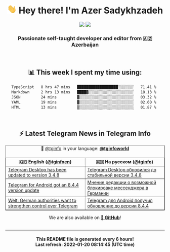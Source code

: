 <div align="center">
	<div>
		<h1>
      <img src="./assets/hi.gif" width="30px"> Hey there! I'm Azer Sadykhzadeh
    </h1>
    <img height="18" src="https://komarev.com/ghpvc/?username=sadykhzadeh&label=Views&color=2081c1&style=flat-square" />
		<a href="https://wakatime.com/@Azer"> <img height="18" src="https://wakatime.com/badge/user/f80ae27a-c328-426f-a381-bc84136e2dd6.svg" /> </a>
    <h3>
      Passionate self-taught developer and editor from 🇦🇿 Azerbaijan
    </h3>
  </div>
  <br>

<h2>📊 This week I spent my time using:</h2>

<!--START_SECTION:waka-->
```text
TypeScript   8 hrs 47 mins   ██████████████████░░░░░░░   71.41 % 
Markdown     2 hrs 13 mins   ████▓░░░░░░░░░░░░░░░░░░░░   18.13 % 
JSON         24 mins         ▓░░░░░░░░░░░░░░░░░░░░░░░░   03.32 % 
YAML         19 mins         ▓░░░░░░░░░░░░░░░░░░░░░░░░   02.60 % 
HTML         13 mins         ▒░░░░░░░░░░░░░░░░░░░░░░░░   01.87 % 
```
<!--END_SECTION:waka-->

<br>

<h2>⚡️ Latest Telegram News in Telegram Info</h2>
  <table border>
		<tr>
			<th width="50%">🇬🇧 English (<a href="https://t.me/tginfoen">@tginfoen</a>)</th>
			<th>🇷🇺 На русском (<a href="https://t.me/tginfo">@tginfo</a>)</th>
		</tr>
		<caption>🚩 <a href="https://t.me/tginfo">@tginfo</a> in your language: <a href="https://t.me/tginfoworld"><b>@tginfoworld</b></a><caption/>
  <tr><td><a href="https://t.me/tginfoen/1345">Telegram Desktop has been updated to version 3.4.8</a></td>
    <td><a href="https://t.me/tginfo/3219">Telegram Desktop обновился до стабильной версии 3.4.8</a></td></tr><tr><td><a href="https://t.me/tginfoen/1344">Telegram for Android got an 8.4.4 version update</a></td>
    <td><a href="https://t.me/tginfo/3218">Мнение редакции о возможной блокировке мессенджера в Германии</a></td></tr><tr><td><a href="https://t.me/tginfoen/1343">Welt: German authorities want to strengthen control over Telegram</a></td>
    <td><a href="https://t.me/tginfo/3217">Telegram для Android получил обновление до версии 8.4.4</a></td></tr>
</table>
We are also available on <a href="https://github.com/tginfo"><b>🐙 GitHub</b></a>!
</div>

<br>
<hr>
<h4 align="center">This README file is generated <b>every 6 hours</b>!</br>Last refresh: <b>2022-01-20 08:14:45 (UTC time)</b></h4>
